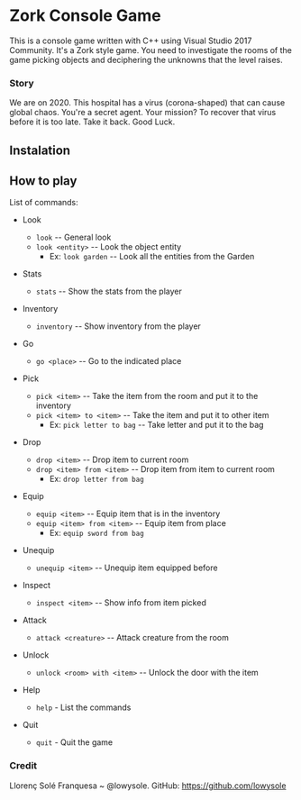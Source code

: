 # Zork Console Game

This is a console game written with C++ using Visual Studio 2017 Community.
It's a Zork style game. You need to investigate the rooms of the game picking objects and deciphering the unknowns that the level raises.

### Story
We are on 2020. This hospital has a virus (corona-shaped) that can cause global chaos. You're a secret agent. Your mission? To recover that virus before it is too late. Take it back. Good Luck.


##  Instalation

## How to play

List of commands:

 -  Look
	 - `look`   --  General look
	 - `look <entity>`  --  Look the object entity
		 - Ex: `look garden`  -- Look all the entities from the Garden
 -  Stats
	 -  `stats` -- Show the stats from the player
 - Inventory
	 -  `inventory` -- Show inventory from the player
 - Go
	 - `go <place>` -- Go to the indicated place
 - Pick
	 - `pick <item>` -- Take the item from the room and put it to the inventory
	  - `pick <item> to <item>` -- Take the item and put it to other item
		  - Ex: `pick letter to bag` -- Take letter and put it to the bag
 - Drop
	 -  `drop <item>` --  Drop item to current room
	 - `drop <item> from <item>` --  Drop item from item to current room
		 - Ex: `drop letter from bag` 
 - Equip
	 -  `equip <item>` --  Equip item that is in the inventory
	 - `equip <item> from <item>` -- Equip item from place
		 - Ex: `equip sword from bag`  

 - Unequip
  	 - `unequip <item>` -- Unequip item equipped before
 - Inspect
  	 - `inspect <item>` -- Show info from item picked
 - Attack
	 - `attack <creature>` -- Attack creature from the room
 - Unlock
  	 - `unlock <room> with <item>` -- Unlock the door with the item
 - Help
	 - `help` - List the commands
 - Quit
	 - `quit` - Quit the game
   
  
### Credit
Llorenç Solé Franquesa ~ @lowysole. 
GitHub: https://github.com/lowysole
